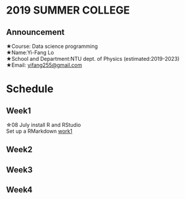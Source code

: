 # 2019 SUMMER COLLEGE <br/>
## Announcement
★Course: Data science programming <br/>
★Name:Yi-Fang Lo <br/>
★School and Department:NTU dept. of Physics (estimated:2019-2023)<br/>
★Email: yifang255@gmail.com <br/>
# Schedule <br/>
## Week1 <br/>
☆08 July install R and RStudio<br/>
Set up a RMarkdown
[work1](https://vladislav292.github.io/2019summer-datasciece/work1/1.html) <br/>
## Week2 <br/>
## Week3<br/>
## Week4
